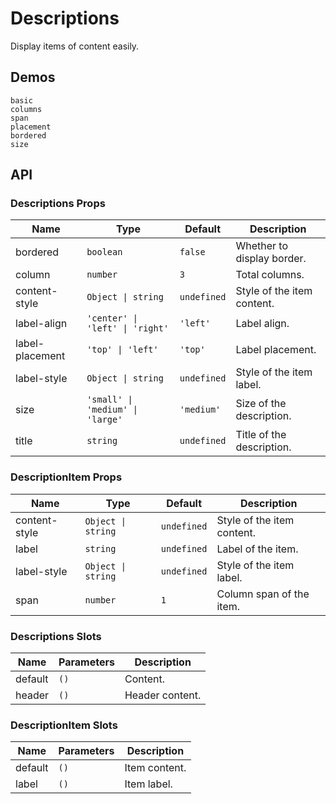 # Descriptions

<!--single-column-->

Display items of content easily.

## Demos

```demo
basic
columns
span
placement
bordered
size
```

## API

### Descriptions Props

| Name | Type | Default | Description |
| --- | --- | --- | --- |
| bordered | `boolean` | `false` | Whether to display border. |
| column | `number` | `3` | Total columns. |
| content-style | `Object \| string` | `undefined` | Style of the item content. |
| label-align | `'center' \| 'left' \| 'right'` | `'left'` | Label align. |
| label-placement | `'top' \| 'left'` | `'top'` | Label placement. |
| label-style | `Object \| string` | `undefined` | Style of the item label. |
| size | `'small' \| 'medium' \| 'large'` | `'medium'` | Size of the description. |
| title | `string` | `undefined` | Title of the description. |

### DescriptionItem Props

| Name | Type | Default | Description |
| --- | --- | --- | --- |
| content-style | `Object \| string` | `undefined` | Style of the item content. |
| label | `string` | `undefined` | Label of the item. |
| label-style | `Object \| string` | `undefined` | Style of the item label. |
| span | `number` | `1` | Column span of the item. |

### Descriptions Slots

| Name    | Parameters | Description     |
| ------- | ---------- | --------------- |
| default | `()`       | Content.        |
| header  | `()`       | Header content. |

### DescriptionItem Slots

| Name    | Parameters | Description   |
| ------- | ---------- | ------------- |
| default | `()`       | Item content. |
| label   | `()`       | Item label.   |
